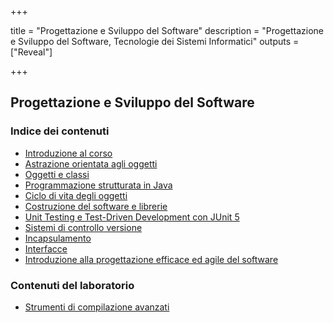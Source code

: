 
+++

title = "Progettazione e Sviluppo del Software"
description = "Progettazione e Sviluppo del Software, Tecnologie dei Sistemi Informatici"
outputs = ["Reveal"]

+++

## Progettazione e Sviluppo del Software

### Indice dei contenuti

* [Introduzione al corso](intro/)
* [Astrazione orientata agli oggetti](oo-abstraction/)
* [Oggetti e classi](objects/)
* [Programmazione strutturata in Java](java-structured-programming/)
* [Ciclo di vita degli oggetti](objects-lifecycle/)
* [Costruzione del software e librerie](build-systems/)
* [Unit Testing e Test-Driven Development con JUnit 5](junit-tdd/)
* [Sistemi di controllo versione](git/)
* [Incapsulamento](encapsulation/)
* [Interfacce](interfaces/)
* [Introduzione alla progettazione efficace ed agile del software](intro-agile-sw-design-patterns/)

### Contenuti del laboratorio
* [Strumenti di compilazione avanzati](lab/02-advanced-tooling-gradle/)
